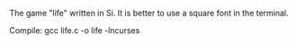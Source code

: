 The game "life" written in Si. It is better to use a square font in the terminal.

Compile:
gcc life.c -o life -lncurses

